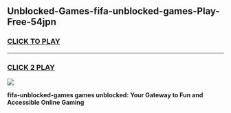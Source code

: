 
## Unblocked-Games-fifa-unblocked-games-Play-Free-54jpn
<h3>
<a href="https://premium76.site?title=fifa-unblocked-games&ref=24M">CLICK TO PLAY</a></h3>
<hr>

<h3>
<a href="https://premium76.site?title=fifa-unblocked-games&ref=24M">CLICK 2 PLAY</a>
  
</h3>

<a href="https://premium76.site?title=fifa-unblocked-games&ref=24M"><img src="https://clearcache.store/games.png"></a>


**fifa-unblocked-games games unblocked: Your Gateway to Fun and Accessible Online Gaming**
